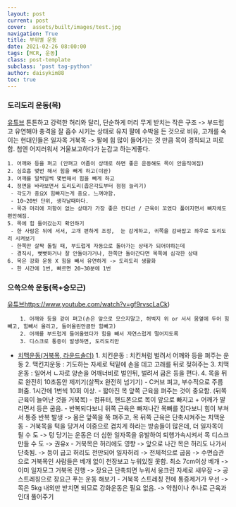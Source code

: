```yaml
---
layout: post
current: post 
cover:  assets/built/images/test.jpg
navigation: True
title: 부위별 운동  
date: 2021-02-26 08:00:00
tags: [MCR, 운동] 
class: post-template 
subclass: 'post tag-python' 
author: daisykim88  
toc: true
---
```


### 도리도리 운동(목)
[유튜브](https://www.youtube.com/watch?v=eReIEoieQsQ)
	튼튼하고 강력한 허리와 달리, 단순하게 머리 무게 받치는 작은 구조 -> 부드럽고 유연해야 충격을 잘 흡수 시키는 상태로 유지 
	팔에 수박을 든 것으로 비유, 고개를 숙이는 현대인들은 일자목 거북목 -> 팔에 힘 많이 들어가는 것 만큼 목이 경직되고 피로함. 
	첨엔 어지러워서 거울보고하다가 눈감고 하는게좋다.
	
	1. 어깨와 등을 펴고 (안펴고 어좁이 상태로 하면 좋은 운동해도 목이 안움직여짐)
	2. 심호흡 몇번 해서 힘을 빼게 하고(이완)
	3. 어깨를 덜썩덜썩 몇번해서 힘을 빼게 하고 
	4. 정면을 바라보면서 도리도리(좁은각도부터 점점 늘리기)
	 - 각도가 중요X 힘빠지는게 중요. 느껴야함. 
	 - 10~20번 단위, 생각날때마다. 
	 - 목과 머리에 저항이 없는 상태가 가장 좋은 컨디션 / 근육이 꼬였다 풀어지면서 뼈자체도 편안해짐. 
	5. 목에 힘 들어갔는지 확인하기 
	 - 한 사람은 뒤에 서서, 고개 편하게 조정,  눈 감게하고, 귀쪽을 감싸잡고 좌우로 도리도리 시켜보기 
	 - 한쪽만 살짝 돌릴 때, 부드럽게 자동으로 돌아가는 상태가 되어야하는데
	 - 경직시, 뻣뻣하거나 잘 안돌아가거나, 한쪽만 돌아간다면 목쪽에 심각한 상태 
	6. 목은 강화 운동 X 힘을 빼서 유연하게 -> 도리도리 생활화 
	 - 한 시간에 1번, 빠르면 20~30분에 1번 

### 으쓱으쓱 운동(목+승모근)
[유튜브](https://www.youtube.com/watch?v=gf9rvscLaCk)https://www.youtube.com/watch?v=gf9rvscLaCk)

		1. 어깨와 등을 같이 펴고(손은 앞으로 모으지말고, 허벅지 위 or 서서 몸옆에 두어 힘빼고, 힘빼서 올리고, 들어올린만큼만 힘빼고)
		2. 어깨를 부드럽게 들어올렸다가 힘을 빼서 자연스럽게 떨어지도록 
		3. 디스크로 통증이 발생하면, 도리도리만
 - [치맥운동(거북목, 라운드솔더)](https://www.youtube.com/watch?v=hrJWqPt8jFs)
		1. 치킨운동 : 치킨처럼 벌려서 어깨와 등을 펴주는 운동 
		2. 맥킨지운동 : 기도하는 자세로 턱밑에 손을 데고 고래를 뒤로 젖혀주는 
		3. 치맥운동 : 일어서 ㄴ자로 양손을 어깨너비로 벌인뒤, 벌려서 굽은 등을 편다. 
		4.          목을 뒤로 완전히 10초동안 제끼기(살짝x 완전히 넘기기) 
		 - C커브 펴고, 부수적으로 주름 펴줌. 1시간에 1번씩 10회 이상. 
		 - 짧아진 목 앞쪽 근육을 펴주는 것이 중요함. (뒤쪽 근육이 늘어난 것을 거북목)
		 - 컴퓨터, 핸드폰으로 목이 앞으로 빠지고 + 어깨가 말리면서 등은 굽음. 
		 - 반복되다보니 뒤쪽 근육은 빠져나간 목뼈를 잡다보니 힘이 부쳐서 통증 반복 발생 
		 -> 몸은 앞쪽을 쭉 펴주고, 목 뒤쪽 근육은 단축시켜주는 치맥운동 
		 - 거북목을 턱을 당겨서 이중으로 겹치게 하라는 방송들이 많은데, 더 일자목이 될 수 도
		 -> 텅 당기는 운동은 더 심한 일자목을 유발하여 퇴행가속시켜서 목 디스크 만들 수 도 -> 권유x 
		 - 거북목은 허리에도 영향 -> 앞으로 나간 목은 허리도 나가서 단축됨. -> 등이 굽고 허리도 전만되어 일자허리 -> 전체적으로 굽음 
		 -> 수면습관으로 거북목인 사람들은 베개 없이 천장보고 누워있질 못함. 최소 7cm이상 베개 -> 이미 일자모그 거북목 진행 
		 -> 장요근 단축되면 누워서 웅크린 자세로 새우잠 -> 공 스트레칭으로 장요근 푸는 운동 해보기 
		 - 거북목 스트레칭 전에 통증제거가 우선 -> 목은 5kg 내외만 받치면 되므로 강화운동은 필요 없음. -> 약침이나 추나로 근육과 인대 풀어주기 
		